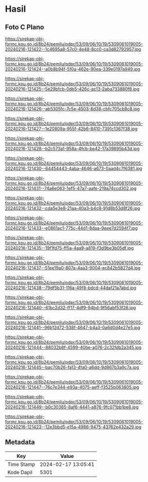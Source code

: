 # Hasil

## Foto C Plano

https://sirekap-obj-formc.kpu.go.id/8b24/pemilu/pdpr/53/09/06/10/19/5309061019005-20240216-121422--1c4695a8-57c0-4e48-8cc0-ca3d82792957.jpg

https://sirekap-obj-formc.kpu.go.id/8b24/pemilu/pdpr/53/09/06/10/19/5309061019005-20240216-121424--a0b8b94f-5f0a-462e-90ea-339e0197a949.jpg

https://sirekap-obj-formc.kpu.go.id/8b24/pemilu/pdpr/53/09/06/10/19/5309061019005-20240216-121425--5e29bfcb-0db5-426c-ac13-2aba733880f8.jpg

https://sirekap-obj-formc.kpu.go.id/8b24/pemilu/pdpr/53/09/06/10/19/5309061019005-20240216-121426--ab5305fc-7c5e-4503-8d38-cbfc705cb8c8.jpg

https://sirekap-obj-formc.kpu.go.id/8b24/pemilu/pdpr/53/09/06/10/19/5309061019005-20240216-121427--1e20809a-955f-42b6-8410-7391c1367f38.jpg

https://sirekap-obj-formc.kpu.go.id/8b24/pemilu/pdpr/53/09/06/10/19/5309061019005-20240216-121428--b2c573a1-958a-4fcb-be42-17a39895b43d.jpg

https://sirekap-obj-formc.kpu.go.id/8b24/pemilu/pdpr/53/09/06/10/19/5309061019005-20240216-121430--64454443-4aba-4646-a673-0aad4c7f6381.jpg

https://sirekap-obj-formc.kpu.go.id/8b24/pemilu/pdpr/53/09/06/10/19/5309061019005-20240216-121431--74a6e063-1ef5-47a7-aafe-219a74ccd302.jpg

https://sirekap-obj-formc.kpu.go.id/8b24/pemilu/pdpr/53/09/06/10/19/5309061019005-20240216-121432--cda5e3e8-21aa-40a3-b4c8-91d8b53d8f26.jpg

https://sirekap-obj-formc.kpu.go.id/8b24/pemilu/pdpr/53/09/06/10/19/5309061019005-20240216-121433--e0861ac1-775c-44d1-8daa-9eee7d2594f7.jpg

https://sirekap-obj-formc.kpu.go.id/8b24/pemilu/pdpr/53/09/06/10/19/5309061019005-20240216-121435--19f1fd75-ff5a-4aa9-a819-f3d9be3b05df.jpg

https://sirekap-obj-formc.kpu.go.id/8b24/pemilu/pdpr/53/09/06/10/19/5309061019005-20240216-121437--51ee19a0-807a-4aa3-9004-ec842b5827d4.jpg

https://sirekap-obj-formc.kpu.go.id/8b24/pemilu/pdpr/53/09/06/10/19/5309061019005-20240216-121438--79df5b31-116a-49f8-bdcd-44daf21a7abd.jpg

https://sirekap-obj-formc.kpu.go.id/8b24/pemilu/pdpr/53/09/06/10/19/5309061019005-20240216-121440--61bc2d32-ff17-4df9-94bd-9f56abf53f26.jpg

https://sirekap-obj-formc.kpu.go.id/8b24/pemilu/pdpr/53/09/06/10/19/5309061019005-20240216-121441--96b12d72-538f-4647-b4a3-0a6d0d4e27e5.jpg

https://sirekap-obj-formc.kpu.go.id/8b24/pemilu/pdpr/53/09/06/10/19/5309061019005-20240216-121444--88032b8f-4599-40be-a076-2c32fdb2a345.jpg

https://sirekap-obj-formc.kpu.go.id/8b24/pemilu/pdpr/53/09/06/10/19/5309061019005-20240216-121445--bac70b26-fa13-4fa0-a6dd-9d867b3a9c7a.jpg

https://sirekap-obj-formc.kpu.go.id/8b24/pemilu/pdpr/53/09/06/10/19/5309061019005-20240216-121447--76c7e344-e93a-4075-aeff-f3525b063805.jpg

https://sirekap-obj-formc.kpu.go.id/8b24/pemilu/pdpr/53/09/06/10/19/5309061019005-20240216-121449--b0c30365-8af6-4441-a876-9fc071bb1be8.jpg

https://sirekap-obj-formc.kpu.go.id/8b24/pemilu/pdpr/53/09/06/10/19/5309061019005-20240216-121423--12e3bbd5-e15a-4986-9475-43762e432a29.jpg


## Metadata

| Key        | Value               |
| ---------- | ------------------- |
| Time Stamp | 2024-02-17 13:05:41 |
| Kode Dapil | 5301                |



